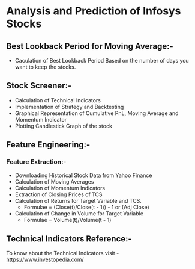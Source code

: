 # Analysis and Prediction of Infosys Stocks

## Best Lookback Period for Moving Average:-
* Caculation of Best Lookback Period Based on the number of days you want to keep the stocks.
## Stock Screener:-
* Calculation of Technical Indicators
* Implementation of Strategy and Backtesting
* Graphical Representation of Cumulative PnL, Moving Average and Momentum Indicator
* Plotting Candlestick Graph of the stock

## Feature Engineering:-
### Feature Extraction:- 
* Downloading Historical Stock Data from Yahoo Finance
* Calculation of Moving Averages
* Calculation of Momentum Indicators
* Extraction of Closing Prices of TCS
* Calculation of Returns for Target Variable and TCS.
  - Formulae = (Close(t)/Close(t - 1)) - 1 or (Adj Close)
* Calculation of Change in Volume for Target Variable
  - Formulae = Volume(t)/Volume(t - 1)

## Technical Indicators Reference:-
To know about the Technical Indicators visit - https://www.investopedia.com/

